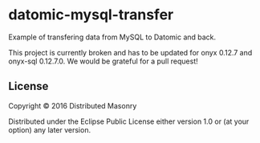 # datomic-mysql-transfer

Example of transfering data from MySQL to Datomic and back.

This project is currently broken and has to be updated for onyx 0.12.7 and onyx-sql 0.12.7.0. We would be grateful for a pull request!

## License

Copyright © 2016 Distributed Masonry

Distributed under the Eclipse Public License either version 1.0 or (at
your option) any later version.
